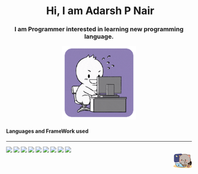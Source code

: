 <h1 align="center">
    <img /> Hi, I am Adarsh P Nair
</h1>

<div align="center">
<h3>
    I am Programmer interested in learning new programming language.
</h3>
<img src="./assets/monitor-screens.gif" width="200px"/>
</div>

<div>
<h4>Languages and FrameWork used </h4>
<hr/>
<img src="https://cdn-icons-png.flaticon.com/512/143/143655.png" width="50px">
<img src="https://cdn-icons-png.flaticon.com/512/5968/5968292.png" width="50px">
<img src="https://cdn-icons-png.flaticon.com/512/919/919826.png" width="50px">
<img src="https://cdn-icons-png.flaticon.com/512/919/919851.png" width="50px">
<img src="https://cdn-icons-png.flaticon.com/512/919/919852.png" width="50px">
<img src="https://cdn-icons-png.flaticon.com/512/919/919841.png"width="50px">
<img src="https://cdn-icons.flaticon.com/png/512/3665/premium/3665923.png?token=exp=1656997017~hmac=5d3c94f0913784f6f4148a6eac633d44" width="50px">
<img src="https://cdn-icons-png.flaticon.com/512/919/919854.png" width="50px">
<img src="https://cdn-icons-png.flaticon.com/512/919/919825.png" width="50px">
</div>

<div align="right">
<img src="./assets/goma-cat.gif" width="50px"/>
</div>
